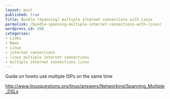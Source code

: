 ```yaml
---
layout: post
published: true
title: Bundle (Spanning) multiple internet connections with Linux
permalink: /bundle-spanning-multiple-internet-connections-with-linux/
wordpress_id: 268
categories:
- Links
- News
- Linux
- internet connections
- linux multiple internet connections
- multiple internet connections linux
---
```

Guide on howto use multiple ISPs on the same time 

<a href="http://www.linuxquestions.org/linux/answers/Networking/Spanning_Multiple_DSLs">http://www.linuxquestions.org/linux/answers/Networking/Spanning_Multiple_DSLs</a>


